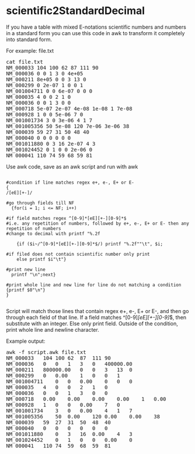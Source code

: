 # scientific2StandardDecimal


If you have a table with mixed E-notations scientific numbers and numbers in a standard form you can use this code in awk to transform it completely into standard form.

For example: file.txt
<pre>
cat file.txt
NM_000033 104 100 62 87 111 90
NM_000036 0 0 1 3 0 4e+05
NM_000211 8e+05 0 0 3 13 0
NM_000299 0 2e-07 1 0 0 1
NM_001004711 0 0 6e-07 0 0 0
NM_000035 4 0 0 2 1 0
NM_000036 0 0 1 3 0 0 
NM_000718 5e-07 2e-07 4e-08 1e-08 1 7e-08
NM_000928 1 0 0 5e-06 7 0
NM_001001734 3 0 3e-06 4 1 7
NM_001005356 50 5e-08 120 7e-06 3e-06 38
NM_000039 59 27 31 50 48 40
NM_000040 0 0 0 0 0 0
NM_001011880 0 3 16 2e-07 4 3
NM_001024452 0 1 0 0 2e-06 0
NM_000041 110 74 59 68 59 81
</pre>

Use awk code, save as an awk script and run with awk
<pre lang="awk"><code>
#condition if line matches regex e+, e-, E+ or E- 
{
/[eE][+-]/

#go through fields till NF
  {for(i = 1; i <= NF; i++) 

#if field matches regex ^[0-9]*[eE][+-][0-9]*$ 
#i.e. any repetition of numbers, followed by e+, e-, E+ or E- then any repetition of numbers
#change to decimal with printf "%.2f

    {if ($i~/^[0-9]*[eE][+-][0-9]*$/) printf "%.2f""\t", $i;

#if filed does not contain scientific number only print
    else printf $i"\t"} 

#print new line
  printf "\n";next}

#print whole line and new line for line do not matching a condition 
{printf $0"\n"}
}

</code></pre>

Script will match those lines that contain regex e+, e-, E+ or E-, and then go through each field of that line. If a field matches ^[0-9]*[eE][+-][0-9]*$, then substitute with an integer. Else only print field. Outside of the condition, print whole line and newline character.

Example output:
<pre>
awk -f script.awk file.txt 
NM_000033	104	100	62	87	111	90	
NM_000036	0	0	1	3	0	400000.00	
NM_000211	800000.00	0	0	3	13	0	
NM_000299	0	0.00	1	0	0	1	
NM_001004711	0	0	0.00	0	0	0	
NM_000035	4	0	0	2	1	0	
NM_000036	0	0	1	3	0	0	
NM_000718	0.00	0.00	0.00	0.00	1	0.00	
NM_000928	1	0	0	0.00	7	0	
NM_001001734	3	0	0.00	4	1	7	
NM_001005356	50	0.00	120	0.00	0.00	38	
NM_000039	59	27	31	50	48	40	
NM_000040	0	0	0	0	0	0	
NM_001011880	0	3	16	0.00	4	3	
NM_001024452	0	1	0	0	0.00	0	
NM_000041	110	74	59	68	59	81	
</pre>
